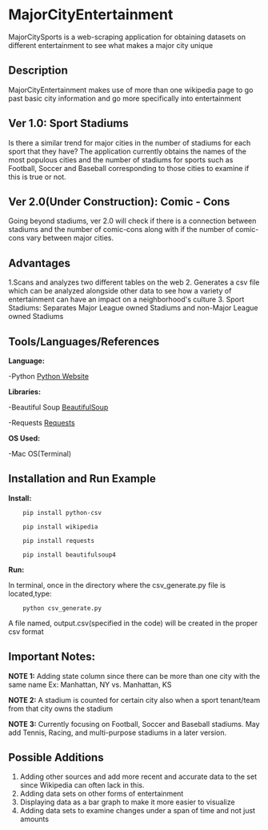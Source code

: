 # MajorCityEntertainment
MajorCitySports is a web-scraping application for obtaining datasets 
on different entertainment to see what makes a major city unique 

## Description
MajorCityEntertainment makes use of more than one wikipedia page to go past basic city 
information and go more specifically into entertainment

## Ver 1.0: Sport Stadiums 

Is there a similar trend for major cities in the number of stadiums for each sport
that they have? The application currently obtains the names of the most populous cities
and the number of stadiums for sports such as Football,
Soccer and Baseball corresponding to those cities to examine if this is true or not.


## Ver 2.0(Under Construction): Comic - Cons
Going beyond stadiums, ver 2.0 will check if there is a connection between
stadiums and the number of comic-cons along with if the number of comic-cons 
vary between major cities. 


## Advantages
1.Scans and analyzes two different tables on the web
2. Generates a csv file which can be analyzed alongside other data to see how 
a variety of entertainment can have an impact on a neighborhood's culture
3. Sport Stadiums: Separates Major League owned Stadiums and non-Major League owned Stadiums



## Tools/Languages/References
**Language:** 

-Python
[Python Website](https://www.python.org/)

**Libraries:** 

-Beautiful Soup
[BeautifulSoup](https://www.crummy.com/software/BeautifulSoup/bs4/doc/)

-Requests
[Requests](https://pypi.org/project/requests/2.7.0/)

**OS Used:** 

-Mac OS(Terminal)


## Installation and Run Example
**Install:** 

```
	pip install python-csv
```

```
	pip install wikipedia
```

```
	pip install requests
```

```
	pip install beautifulsoup4
```

**Run:** 

In terminal, once in the directory where the csv_generate.py file is located,type:

```
	python csv_generate.py
```


A file named, output.csv(specified in the code) will be created in the proper csv format 


## Important Notes:

**NOTE 1:** Adding state column since there can be more than
one city with the same name
Ex: Manhattan, NY vs. Manhattan, KS

**NOTE 2:** A stadium is counted for certain city also when a sport 
tenant/team from that city owns the stadium 

**NOTE 3:** Currently focusing on Football, Soccer and Baseball stadiums. May add 
Tennis, Racing, and multi-purpose stadiums in a later version. 
	
## Possible Additions 
1. Adding other sources and add more recent and accurate data to the set since 
Wikipedia can often lack in this.
2. Adding data sets on other forms of entertainment
3. Displaying data as a bar graph to make it more easier to visualize
4. Adding data sets to examine changes under a span of time and not just amounts 





